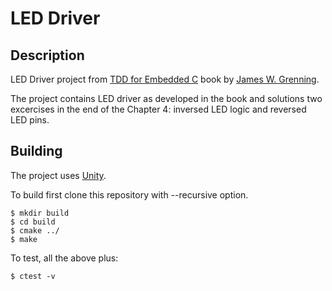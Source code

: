 # LED Driver

## Description

 LED Driver project from <a href="https://www.amazon.com/Driven-Development-Embedded-Pragmatic-Programmers-ebook/dp/B01D3TWF5M" target="_blank">TDD for Embedded C</a> book by <a href="https://wingman-sw.com/renaissance/" target="_blank">James W. Grenning</a>.

The project contains LED driver as developed in the book and solutions
two excercises in the end of the Chapter 4: inversed LED logic and
reversed LED pins.

## Building

The project uses <a href="https://github.com/ThrowTheSwitch/Unity">Unity</a>.

To build first clone this repository with --recursive option.
    
```
$ mkdir build
$ cd build
$ cmake ../
$ make
```

To test, all the above plus:

```
$ ctest -v
```


